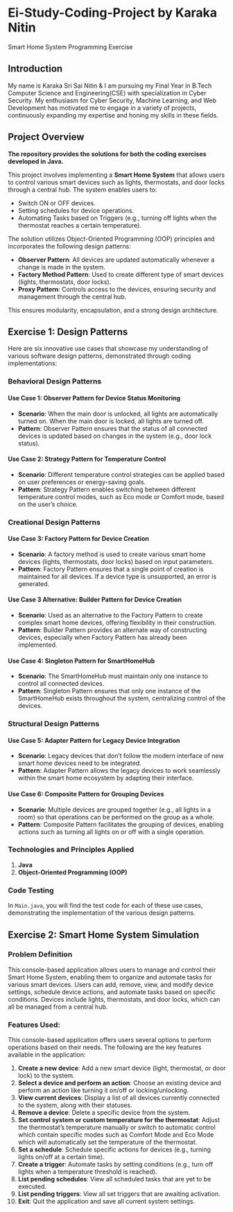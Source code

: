 # Ei-Study-Coding-Project by Karaka Nitin
Smart Home System Programming Exercise

## Introduction
My name is Karaka Sri Sai Nitin & I am pursuing my Final Year in B.Tech Computer Science and Engineering(CSE) with specialization in Cyber Security. My enthusiasm for Cyber Security, Machine Learning, and Web Development has motivated me to engage in a variety of projects, continuously expanding my expertise and honing my skills in these fields.

## Project Overview
**The repository provides the solutions for both the coding exercises developed in Java.**

This project involves implementing a **Smart Home System** that allows users to control various smart devices such as lights, thermostats, and door locks through a central hub. The system enables users to:

- Switch ON or OFF devices.
- Setting schedules for device operations.
- Automating Tasks based on Triggers (e.g., turning off lights when the thermostat reaches a certain temperature).

The solution utilizes Object-Oriented Programming (OOP) principles and incorporates the following design patterns:

- **Observer Pattern**: All devices are updated automatically whenever a change is made in the system.
- **Factory Method Pattern**: Used to create different type of smart devices (lights, thermostats, door locks).
- **Proxy Pattern**: Controls access to the devices, ensuring security and management through the central hub.

This ensures modularity, encapsulation, and a strong design architecture.

## Exercise 1: Design Patterns

Here are six innovative use cases that showcase my understanding of various software design patterns, demonstrated through coding implementations:

### Behavioral Design Patterns

#### Use Case 1: Observer Pattern for Device Status Monitoring
- **Scenario**: When the main door is unlocked, all lights are automatically turned on. When the main door is locked, all lights are turned off.
- **Pattern**: Observer Pattern ensures that the status of all connected devices is updated based on changes in the system (e.g., door lock status).

#### Use Case 2: Strategy Pattern for Temperature Control
- **Scenario**: Different temperature control strategies can be applied based on user preferences or energy-saving goals.
- **Pattern**: Strategy Pattern enables switching between different temperature control modes, such as Eco mode or Comfort mode, based on the user’s choice.

### Creational Design Patterns

#### Use Case 3: Factory Pattern for Device Creation
- **Scenario**: A factory method is used to create various smart home devices (lights, thermostats, door locks) based on input parameters.
- **Pattern**: Factory Pattern ensures that a single point of creation is maintained for all devices. If a device type is unsupported, an error is generated.

#### Use Case 3 Alternative: Builder Pattern for Device Creation
- **Scenario**: Used as an alternative to the Factory Pattern to create complex smart home devices, offering flexibility in their construction.
- **Pattern**: Builder Pattern provides an alternate way of constructing devices, especially when Factory Pattern has already been implemented.

#### Use Case 4: Singleton Pattern for SmartHomeHub
- **Scenario**: The SmartHomeHub must maintain only one instance to control all connected devices.
- **Pattern**: Singleton Pattern ensures that only one instance of the SmartHomeHub exists throughout the system, centralizing control of the devices.

### Structural Design Patterns

#### Use Case 5: Adapter Pattern for Legacy Device Integration
- **Scenario**: Legacy devices that don’t follow the modern interface of new smart home devices need to be integrated.
- **Pattern**: Adapter Pattern allows the legacy devices to work seamlessly within the smart home ecosystem by adapting their interface.

#### Use Case 6: Composite Pattern for Grouping Devices
- **Scenario**: Multiple devices are grouped together (e.g., all lights in a room) so that operations can be performed on the group as a whole.
- **Pattern**: Composite Pattern facilitates the grouping of devices, enabling actions such as turning all lights on or off with a single operation.

### Technologies and Principles Applied
1. **Java**
2. **Object-Oriented Programming (OOP)**

### Code Testing 
In `Main.java`, you will find the test code for each of these use cases, demonstrating the implementation of the various design patterns.

## Exercise 2: Smart Home System Simulation

### Problem Definition 

This console-based application allows users to manage and control their Smart Home System, enabling them to organize and automate tasks for various smart devices. Users can add, remove, view, and modify device settings, schedule device actions, and automate tasks based on specific conditions. Devices include lights, thermostats, and door locks, which can all be managed from a central hub.

### Features Used:

This console-based application offers users several options to perform operations based on their needs. The following are the key features available in the application:


1. **Create a new device**: Add a new smart device (light, thermostat, or door lock) to the system.
2. **Select a device and perform an action**: Choose an existing device and perform an action like turning it on/off or locking/unlocking.
3. **View current devices**: Display a list of all devices currently connected to the system, along with their statuses.
4. **Remove a device**: Delete a specific device from the system.
5. **Set control system or custom temperature for the thermostat**: Adjust the thermostat’s temperature manually or switch to automatic control which contain specific modes such as Comfort Mode and Eco Mode which will automatically set the temperature of the thermostat.
6. **Set a schedule**: Schedule specific actions for devices (e.g., turning lights on/off at a certain time).
7. **Create a trigger**: Automate tasks by setting conditions (e.g., turn off lights when a temperature threshold is reached).
8. **List pending schedules**: View all scheduled tasks that are yet to be executed.
9. **List pending triggers**: View all set triggers that are awaiting activation.
10. **Exit**: Quit the application and save all current system settings.
